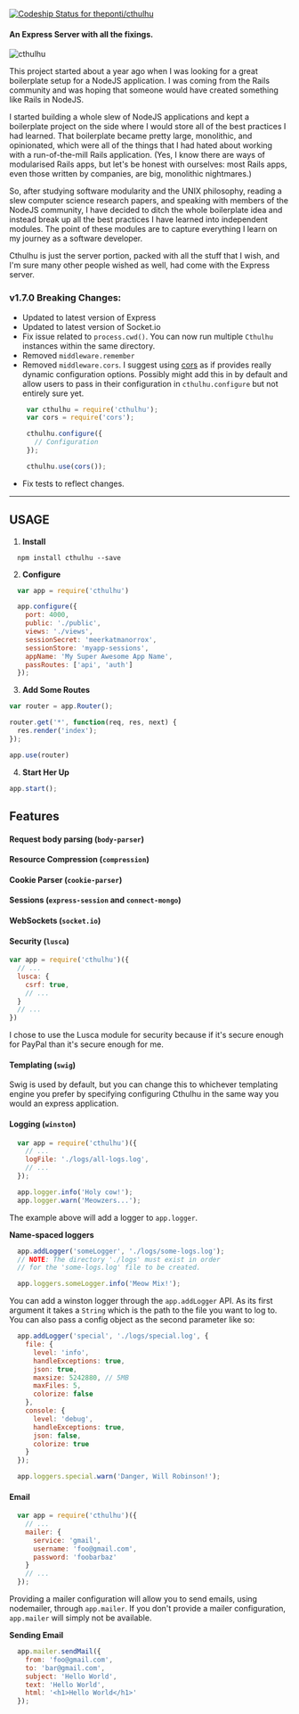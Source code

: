 [ ![Codeship Status for theponti/cthulhu](https://codeship.com/projects/424f9660-35f3-0132-cf9e-26e565296c73/status?branch=master)](https://codeship.com/projects/41262)

#### An Express Server with all the fixings.

![cthulhu](http://img3.wikia.nocookie.net/__cb20120509185304/powerlisting/images/9/90/Great-cthulhu.jpg)

This project started about a year ago when I was looking for a great boilerplate setup for a NodeJS application. I was coming from the Rails community and was hoping that someone would have created something like Rails in NodeJS.

I started building a whole slew of NodeJS applications and kept a boilerplate project on the side where I would store all of the best practices I had learned. That boilerplate became pretty large, monolithic, and opinionated, which were all of the things that I had hated about working with a run-of-the-mill Rails application. (Yes, I know there are ways of modularised Rails apps, but let's be honest with ourselves: most Rails apps, even those written by companies, are big, monolithic nightmares.)

So, after studying software modularity and the UNIX philosophy, reading a slew computer science research papers, and speaking with members of the NodeJS community, I have decided to ditch the whole boilerplate idea and instead break up all the best practices I have learned into independent modules. The point of these modules are to capture everything I learn on my journey as a software developer.

Cthulhu is just the server portion, packed with all the stuff that I wish, and I'm sure many other people wished as well, had come with the Express server.

### v1.7.0 Breaking Changes:
* Updated to latest version of Express
* Updated to latest version of Socket.io
* Fix issue related to `process.cwd()`. You can now run multiple `Cthulhu` instances within the same directory.
* Removed `middleware.remember`
* Removed `middleware.cors`. I suggest using [cors](https://www.npmjs.com/package/cors) as if provides really dynamic configuration options. Possibly might add this in by default and allow users to pass in their configuration in `cthulhu.configure` but not entirely sure yet.
  ```js
   var cthulhu = require('cthulhu');
   var cors = require('cors');

   cthulhu.configure({
     // Configuration
   });

   cthulhu.use(cors());
  ```
* Fix tests to reflect changes.

---

## USAGE

1. **Install**

  ```
    npm install cthulhu --save
  ```

2. **Configure**

  ```js
    var app = require('cthulhu')

    app.configure({
      port: 4000,
      public: './public',
      views: './views',
      sessionSecret: 'meerkatmanorrox',
      sessionStore: 'myapp-sessions',
      appName: 'My Super Awesome App Name',
      passRoutes: ['api', 'auth']
    });
  ```

3. **Add Some Routes**

  ```js
  var router = app.Router();

  router.get('*', function(req, res, next) {
    res.render('index');
  });

  app.use(router)
  ```

4. **Start Her Up**

  ```js
  app.start();
  ```

## Features

#### Request body parsing (`body-parser`)

#### Resource Compression (`compression`)

#### Cookie Parser (`cookie-parser`)

#### Sessions (`express-session` and `connect-mongo`)

#### WebSockets (`socket.io`)

#### Security (`lusca`)  
  ```js
  var app = require('cthulhu')({
    // ...
    lusca: {
      csrf: true,
      // ...
    }
    // ...
  })
  ```

  I chose to use the Lusca module for security because if it's secure enough for PayPal than it's secure enough for me.

#### Templating (`swig`)
  Swig is used by default, but you can change this to whichever templating engine you prefer by specifying configuring Cthulhu in the same way you would an express application.

#### Logging (`winston`)
  ```js
    var app = require('cthulhu')({
      // ...
      logFile: './logs/all-logs.log',
      // ...
    });

    app.logger.info('Holy cow!');
    app.logger.warn('Meowzers...');
  ```

  The example above will add a logger to `app.logger`.

  **Name-spaced loggers**

  ```js
    app.addLogger('someLogger', './logs/some-logs.log');
    // NOTE: The directory './logs' must exist in order
    // for the 'some-logs.log' file to be created.

    app.loggers.someLogger.info('Meow Mix!');
  ```
  You can add a winston logger through the `app.addLogger` API. As its first argument it takes a `String` which is the path to the file you want to log to. You can also pass a config object as the second parameter like so:
  ```js
    app.addLogger('special', './logs/special.log', {
      file: {
        level: 'info',
        handleExceptions: true,
        json: true,
        maxsize: 5242880, // 5MB
        maxFiles: 5,
        colorize: false
      },
      console: {
        level: 'debug',
        handleExceptions: true,
        json: false,
        colorize: true
      }
    });

    app.loggers.special.warn('Danger, Will Robinson!');
  ```

#### Email

  ```js
    var app = require('cthulhu')({
      // ...
      mailer: {
        service: 'gmail',
        username: 'foo@gmail.com',
        password: 'foobarbaz'
      }
      // ...
    });
  ```

  Providing a mailer configuration will allow you to send emails, using nodemailer, through `app.mailer`. If you don't provide a mailer configuration, `app.mailer` will simply not be available.

  **Sending Email**
  ```js
    app.mailer.sendMail({
      from: 'foo@gmail.com',
      to: 'bar@gmail.com',
      subject: 'Hello World',
      text: 'Hello World',
      html: '<h1>Hello World</h1>'
    });
  ```
